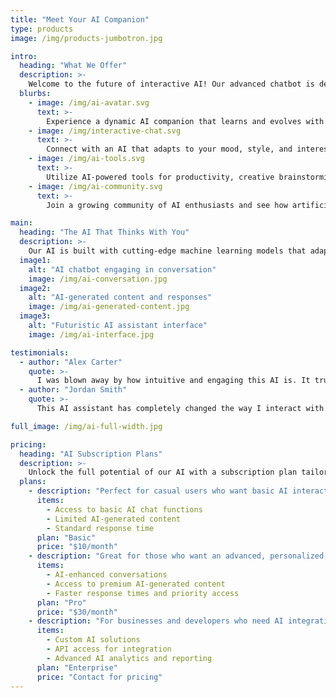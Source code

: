 ```yaml
---
title: "Meet Your AI Companion"
type: products
image: /img/products-jumbotron.jpg

intro:
  heading: "What We Offer"
  description: >-
    Welcome to the future of interactive AI! Our advanced chatbot is designed to engage, entertain, and assist with anything you need. Whether you're looking for deep conversations, productivity tools, or just some fun, our AI adapts to your needs seamlessly.
  blurbs:
    - image: /img/ai-avatar.svg
      text: >-
        Experience a dynamic AI companion that learns and evolves with you. From casual chats to in-depth discussions, our AI is built to provide a personalized and engaging experience.
    - image: /img/interactive-chat.svg
      text: >-
        Connect with an AI that adapts to your mood, style, and interests. It’s more than just a chatbot—it’s your digital assistant, entertainment hub, and problem solver in one.
    - image: /img/ai-tools.svg
      text: >-
        Utilize AI-powered tools for productivity, creative brainstorming, and personalized recommendations. The possibilities are endless!
    - image: /img/ai-community.svg
      text: >-
        Join a growing community of AI enthusiasts and see how artificial intelligence can enhance your digital experience.

main:
  heading: "The AI That Thinks With You"
  description: >-
    Our AI is built with cutting-edge machine learning models that adapt, respond, and provide dynamic interactions like never before. Whether you need assistance, entertainment, or insights, our chatbot is here to deliver a seamless experience.
  image1:
    alt: "AI chatbot engaging in conversation"
    image: /img/ai-conversation.jpg
  image2:
    alt: "AI-generated content and responses"
    image: /img/ai-generated-content.jpg
  image3:
    alt: "Futuristic AI assistant interface"
    image: /img/ai-interface.jpg

testimonials:
  - author: "Alex Carter"
    quote: >-
      I was blown away by how intuitive and engaging this AI is. It truly feels like talking to a real person!
  - author: "Jordan Smith"
    quote: >-
      This AI assistant has completely changed the way I interact with technology. It’s a must-have!

full_image: /img/ai-full-width.jpg

pricing:
  heading: "AI Subscription Plans"
  description: >-
    Unlock the full potential of our AI with a subscription plan tailored to your needs. Whether you’re a casual user or a power user, we’ve got something for you.
  plans:
    - description: "Perfect for casual users who want basic AI interactions."
      items:
        - Access to basic AI chat functions
        - Limited AI-generated content
        - Standard response time
      plan: "Basic"
      price: "$10/month"
    - description: "Great for those who want an advanced, personalized AI experience."
      items:
        - AI-enhanced conversations
        - Access to premium AI-generated content
        - Faster response times and priority access
      plan: "Pro"
      price: "$30/month"
    - description: "For businesses and developers who need AI integration at scale."
      items:
        - Custom AI solutions
        - API access for integration
        - Advanced AI analytics and reporting
      plan: "Enterprise"
      price: "Contact for pricing"
---
```

